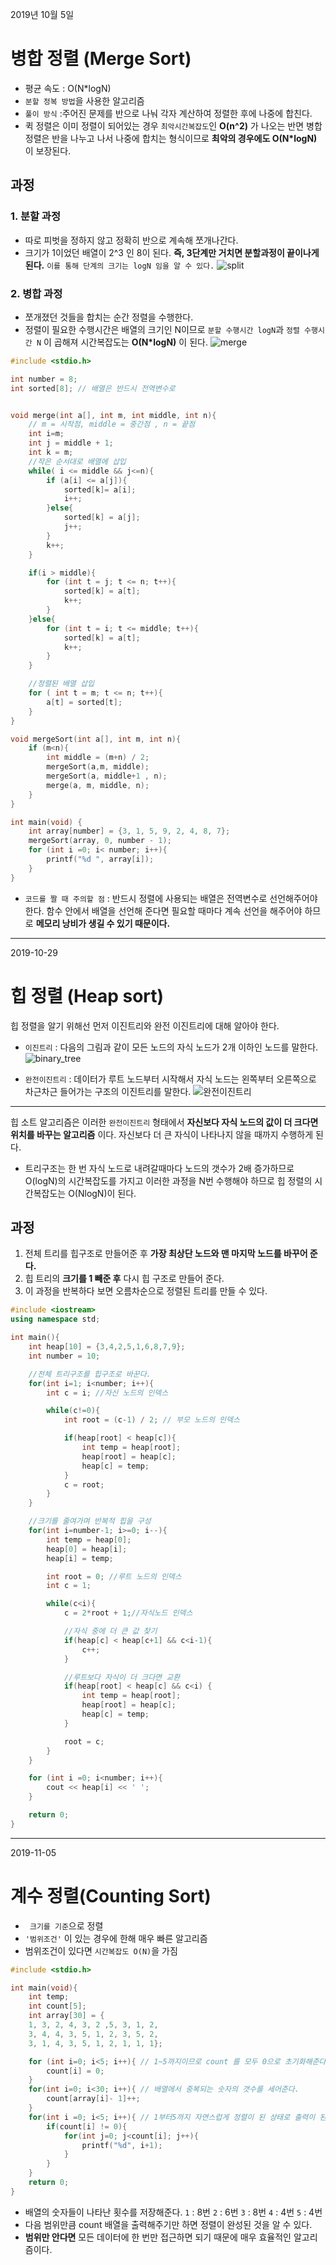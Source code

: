 
  2019년 10월 5일

# 병합 정렬 (Merge Sort)

  -	평균 속도 : O(N*logN)
  - `분할 정복 방법`을 사용한 알고리즘
  - `풀이 방식` :주어진 문제를 반으로 나눠 각자 계산하여 정렬한 후에 나중에 합친다.
  - 퀵 정렬은 이미 정렬이 되어있는 경우 `최악시간복잡도`인 **O(n^2)** 가 나오는 반면 병합 정렬은 반을 나누고 나서 나중에 합치는 형식이므로 **최악의 경우에도 O(N*logN)** 이 보장된다.

## 과정

### 1. 분할 과정
- 따로 피벗을 정하지 않고 정확히 반으로 계속해 쪼개나간다.
- 크기가 1이었던 배열이 2^3 인 8이 된다. **즉, 3단계만 거치면 분할과정이 끝이나게 된다.**
`이를 통해 단계의 크기는 logN 임을 알 수 있다.`
![split](./img/merge_sort1.png)


### 2. 병합 과정
- 쪼개졌던 것들을 합치는 순간 정렬을 수행한다.
- 정렬이 필요한 수행시간은 배열의 크기인 N이므로 `분할 수행시간 logN`과 `정렬 수행시간 N` 이 곱해져 시간복잡도는 **O(N*logN)** 이 된다.
![merge](./img/merge_sort2.png)


```c++
#include <stdio.h>

int number = 8;
int sorted[8]; // 배열은 반드시 전역변수로


void merge(int a[], int m, int middle, int n){
	// m = 시작점, middle = 중간점 , n = 끝점
	int i=m;
	int j = middle + 1;
	int k = m;
	//작은 순서대로 배열에 삽입
	while( i <= middle && j<=n){
		if (a[i] <= a[j]){
			sorted[k]= a[i];
			i++;
		}else{
			sorted[k] = a[j];
			j++;
		}
		k++;
	}

	if(i > middle){
		for (int t = j; t <= n; t++){
			sorted[k] = a[t];
			k++;
		}
	}else{
		for (int t = i; t <= middle; t++){
			sorted[k] = a[t];
			k++;
		}
	}

	//정렬된 배열 삽입
	for ( int t = m; t <= n; t++){
		a[t] = sorted[t];
	}
}

void mergeSort(int a[], int m, int n){
	if (m<n){
		int middle = (m+n) / 2;
		mergeSort(a,m, middle);
		mergeSort(a, middle+1 , n);
		merge(a, m, middle, n);
	}
}

int main(void) {
	int array[number] = {3, 1, 5, 9, 2, 4, 8, 7};
	mergeSort(array, 0, number - 1);
	for (int i =0; i< number; i++){
		printf("%d ", array[i]);
	}
}
```



- `코드를 짤 때 주의할 점` : 반드시 정렬에 사용되는 배열은 전역변수로 선언해주어야 한다. 함수 안에서 배열을 선언해 준다면 필요할 때마다 계속 선언을 해주어야 하므로 **메모리 낭비가 생길 수 있기 때문이다.**

---
2019-10-29

# 힙 정렬 (Heap sort)
힙 정렬을 알기 위해선 먼저 이진트리와 완전 이진트리에 대해 알아야 한다.

- `이진트리` : 다음의 그림과 같이 모든 노드의 자식 노드가 2개 이하인 노드를 말한다.
![binary_tree](./img/binary_tree.png)

- `완전이진트리` : 데이터가 루트 노드부터 시작해서 자식 노드는 왼쪽부터 오른쪽으로 차근차근 들어가는 구조의 이진트리를 말한다.
![완전이진트리](./img/완전이진트리.png)
---
힙 소트 알고리즘은 이러한 `완전이진트리` 형태에서 **자신보다 자식 노드의 값이 더 크다면 위치를 바꾸는 알고리즘** 이다. 자신보다 더 큰 자식이 나타나지 않을 때까지 수행하게 된다.

- 트리구조는 한 번 자식 노드로 내려갈때마다 노드의 갯수가 2배 증가하므로 O(logN)의 시간복잡도를 가지고 이러한 과정을 N번 수행해야 하므로 힙 정렬의 시간복잡도는 O(NlogN)이 된다.
## 과정
1. 전체 트리를 힙구조로 만들어준 후 **가장 최상단 노드와 맨 마지막 노드를 바꾸어 준다.**
2. 힙 트리의 **크기를 1 빼준 후** 다시 힙 구조로 만들어 준다.
3. 이 과정을 반복하다 보면 오름차순으로 정렬된 트리를 만들 수 있다.

```C++
#include <iostream>
using namespace std;

int main(){
	int heap[10] = {3,4,2,5,1,6,8,7,9};
	int number = 10;

	//전체 트리구조를 힙구조로 바꾼다.
	for(int i=1; i<number; i++){
		int c = i; //자신 노드의 인덱스

		while(c!=0){
			int root = (c-1) / 2; // 부모 노드의 인덱스

			if(heap[root] < heap[c]){
				int temp = heap[root];
				heap[root] = heap[c];
				heap[c] = temp;
			}
			c = root;
		}
	}

	//크기를 줄여가며 반복적 힙을 구성
	for(int i=number-1; i>=0; i--){
		int temp = heap[0];
		heap[0] = heap[i];
		heap[i] = temp;

		int root = 0; //루트 노드의 인덱스
		int c = 1;

		while(c<i){
			c = 2*root + 1;//자식노드 인덱스

			//자식 중에 더 큰 값 찾기
			if(heap[c] < heap[c+1] && c<i-1){
				c++;
			}

			//루트보다 자식이 더 크다면 교환
			if(heap[root] < heap[c] && c<i) {
				int temp = heap[root];
				heap[root] = heap[c];
				heap[c] = temp;
			}

			root = c;
		}
	}

	for (int i =0; i<number; i++){
		cout << heap[i] << ' ';
	}

	return 0;
}
```

---
2019-11-05
# 계수 정렬(Counting Sort)

- ` 크기를 기준`으로 정렬
- `'범위조건'` 이 있는 경우에 한해 매우 빠른 알고리즘
- 범위조건이 있다면 `시간복잡도 O(N)`을 가짐


```C++
#include <stdio.h>

int main(void){
	int temp;
	int count[5];
	int array[30] = {
	1, 3, 2, 4, 3, 2 ,5, 3, 1, 2,
	3, 4, 4, 3, 5, 1, 2, 3, 5, 2,
	3, 1, 4, 3, 5, 1, 2, 1, 1, 1};

	for (int i=0; i<5; i++){ // 1~5까지이므로 count 를 모두 0으로 초기화해준다.
		count[i] = 0;
	}
	for(int i=0; i<30; i++){ // 배열에서 중복되는 숫자의 갯수를 세어준다.
		count[array[i]- 1]++;
	}
	for(int i =0; i<5; i++){ // 1부터5까지 자연스럽게 정렬이 된 상태로 출력이 된다.
		if(count[i] != 0){
			for(int j=0; j<count[i]; j++){
				printf("%d", i+1);
			}
		}
	}
	return 0;
}
```

- 배열의 숫자들이 나타난 횟수를 저장해준다.
`1` : 8번
`2` : 6번
`3` : 8번
`4` : 4번
`5` : 4번
- 다음 범위만큼 count 배열을 출력해주기만 하면 정렬이 완성된 것을 알 수 있다.
- **범위만 안다면** 모든 데이터에 한 번만 접근하면 되기 때문에 매우 효율적인 알고리즘이다.
